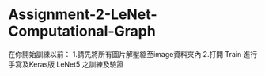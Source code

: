 # Assignment-2-LeNet-Computational-Graph
在你開始訓練以前：
1.請先將所有圖片解壓縮至image資料夾內
2.打開 Train 進行 手寫及Keras版 LeNet5 之訓練及驗證
